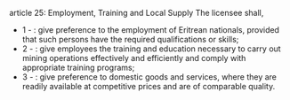 article 25: Employment, Training and Local Supply 
The licensee shall, 
<ul>
			<li>1 - : give preference to the employment of Eritrean nationals, provided that such persons have the required qualifications or skills; <ul>
			</ul></li>			<li>2 - : give employees the training and education necessary to carry out mining operations effectively and efficiently and comply with appropriate training programs; <ul>
			</ul></li>			<li>3 - : give preference to domestic goods and services, where they are readily available at competitive prices and are of comparable quality. <ul>
			</ul></li></ul>